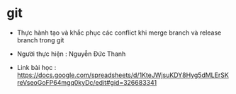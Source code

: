 # git

- Thực hành tạo và khắc phục các conflict khi merge branch và release branch trong git

- Người thực hiện : Nguyễn Đức Thanh

- Link bài học : https://docs.google.com/spreadsheets/d/1KteJWjsuKDY8Hyg5dMLErSKreVseoGoFP64mgq0kyDc/edit#gid=326683341

